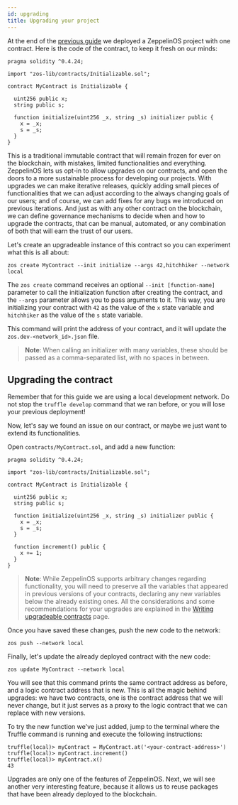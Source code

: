 ```yaml
---
id: upgrading
title: Upgrading your project
---
```


At the end of the [previous guide](deploying) we deployed a ZeppelinOS
project with one contract. Here is the code of the contract, to keep it fresh
on our minds:

```solidity
pragma solidity ^0.4.24;

import "zos-lib/contracts/Initializable.sol";

contract MyContract is Initializable {

  uint256 public x;
  string public s;

  function initialize(uint256 _x, string _s) initializer public {
    x = _x;
    s = _s;
  }
}
```

This is a traditional immutable contract that will remain frozen for ever on
the blockchain, with mistakes, limited functionalities and everything.
ZeppelinOS lets us opt-in to allow upgrades on our contracts, and open the
doors to a more sustainable process for developing our projects. With upgrades
we can make iterative releases, quickly adding small pieces of functionalities
that we can adjust according to the always changing goals of our users; and of
course, we can add fixes for any bugs we introduced on previous iterations. And
just as with any other contract on the blockchain, we can define governance
mechanisms to decide when and how to upgrade the contracts, that can be manual,
automated, or any combination of both that will earn the trust of our users.

Let's create an upgradeable instance of this contract so you can experiment what
this is all about:

```console
zos create MyContract --init initialize --args 42,hitchhiker --network local
```

The `zos create` command receives an optional `--init [function-name]`
parameter to call the initialization function after creating the contract,
and the `--args` parameter allows you to pass arguments to it. This way, you
are initializing your contract with `42` as the value of the `x` state
variable and `hitchhiker` as the value of the `s` state variable.

This command will print the address of your contract, and it will update the
`zos.dev-<network_id>.json` file.

> **Note**: When calling an initializer with many variables, these should be
> passed as a comma-separated list, with no spaces in between.

## Upgrading the contract

Remember that for this guide we are using a local development network. Do not
stop the `truffle develop` command that we ran before, or you will lose your
previous deployment!

Now, let's say we found an issue on our contract, or maybe we just want to
extend its functionalities.

Open `contracts/MyContract.sol`, and add a new function:

```solidity
pragma solidity ^0.4.24;

import "zos-lib/contracts/Initializable.sol";

contract MyContract is Initializable {

  uint256 public x;
  string public s;

  function initialize(uint256 _x, string _s) initializer public {
    x = _x;
    s = _s;
  }

  function increment() public {
    x += 1;
  }
}
```

> **Note**: While ZeppelinOS supports arbitrary changes regarding functionality,
> you will need to preserve all the variables that appeared in previous versions of
> your contracts, declaring any new variables below the already existing ones.
> All the considerations and some recommendations for your upgrades are
> explained in the [Writing upgradeable contracts](writing_contracts.md) page.

Once you have saved these changes, push the new code to the network:

```console
zos push --network local
```

Finally, let's update the already deployed contract with the new code:

```console
zos update MyContract --network local
```

You will see that this command prints the same contract address as before, and a logic contract address that is new. This is all the magic behind
upgrades: we have two contracts, one is the contract address that we will never change, but it just serves as a proxy to the logic contract that we can replace with
new versions.

To try the new function we've just added, jump to the terminal where the Truffle
command is running and execute the following instructions:

```console
truffle(local)> myContract = MyContract.at('<your-contract-address>')
truffle(local)> myContract.increment()
truffle(local)> myContract.x()
43
```

Upgrades are only one of the features of ZeppelinOS. Next, we will see another
very interesting feature, because it allows us to reuse packages that have been
already deployed to the blockchain.
